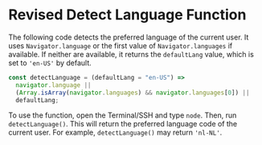 # Revised Detect Language Function

The following code detects the preferred language of the current user. It uses `Navigator.language` or the first value of `Navigator.languages` if available. If neither are available, it returns the `defaultLang` value, which is set to `'en-US'` by default.

```js
const detectLanguage = (defaultLang = "en-US") =>
  navigator.language ||
  (Array.isArray(navigator.languages) && navigator.languages[0]) ||
  defaultLang;
```

To use the function, open the Terminal/SSH and type `node`. Then, run `detectLanguage()`. This will return the preferred language code of the current user. For example, `detectLanguage()` may return `'nl-NL'`.
